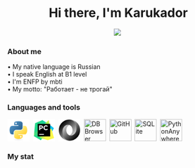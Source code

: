 <div id="header" align="center">
    <h1>Hi there, I'm  Karukador </h1>
    <img src="https://mynickname.com/forum6t4/karukador.gif"/>&nbsp; 
</div>

### About me
• My native language is Russian  
• I speak English at B1 level  
• I'm ENFP by mbti  
• My motto: "Работает - не трогай"

### Languages and tools

<img src="https://github.com/devicons/devicon/blob/master/icons/python/python-original.svg" title="python" width="50" height="50"/>&nbsp;
<img src="https://github.com/devicons/devicon/blob/master/icons/pycharm/pycharm-original.svg" title="PyCharm" width="50" height="50"/>&nbsp;
<img src="https://github.com/devicons/devicon/blob/master/icons/json/json-original.svg" title="json" width="50" height="50"/>&nbsp;
<img src="https://avatars.githubusercontent.com/u/7454271?s=200&v=4" title="DB Browser" width="50" height="50"/>&nbsp;
<img src="https://skillicons.dev/icons?i=github" title="GitHub" width="50" height="50"/>&nbsp;
<img src="https://skillicons.dev/icons?i=sqlite" title="SQLite" width="50" height="50"/>&nbsp;
<img src="https://avatars.githubusercontent.com/u/181511?s=200&v=4" title="PythonAnywhere" width="50" height="50"/>&nbsp;
### My stat

<div id="stat" align="center">
    <img src="https://github-profile-summary-cards.vercel.app/api/cards/profile-details?username=karukador&theme=github_dark" alt=""/>
    <img src="https://github-profile-summary-cards.vercel.app/api/cards/most-commit-language?username=karukador&theme=github_dark" alt=""/>
     <img src="https://github-readme-stats.vercel.app/api?username=karukador&show_icons=true&theme=radical" alt=""/>
</div>





